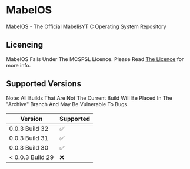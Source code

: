# MabelOS
MabelOS - The Official MabelisYT C Operating System Repository

## Licencing
MabelOS Falls Under The MCSPSL Licence. Please Read <a href="https://web.mabelisyt.co/mcspsl">The Licence</a> for more info.

## Supported Versions

Note: All Builds That Are Not The Current Build Will Be Placed In The "Archive" Branch And May Be Vulnerable To Bugs.

| Version | Supported          |
| ------- | ------------------ |
| 0.0.3 Build 32   | :white_check_mark: |
| 0.0.3 Build 31   | :white_check_mark: |
| 0.0.3 Build 30   | :white_check_mark: |
| < 0.0.3 Build 29 | :x:                |
